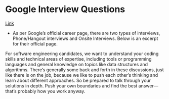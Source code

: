 # Google Interview Questions

[Link](https://www.geeksforgeeks.org/google-interview-questions/)

- As per Google’s official career page, there are two types of interviews, Phone/Hangout interviews and Onsite Interviews. Below is an excerpt for their official page.

For software engineering candidates, we want to understand your coding skills and technical areas of expertise, including tools or programming languages and general knowledge on topics like data structures and algorithms. There’s generally some back and forth in these discussions, just like there is on the job, because we like to push each other’s thinking and learn about different approaches. So be prepared to talk through your solutions in depth. Push your own boundaries and find the best answer—that’s probably how you work anyway.
